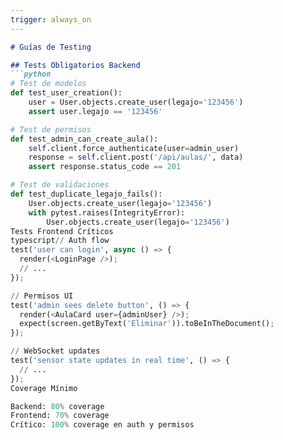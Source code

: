 ```yaml
---
trigger: always_on
---
```


```markdown
# Guías de Testing

## Tests Obligatorios Backend
```python
# Test de modelos
def test_user_creation():
    user = User.objects.create_user(legajo='123456')
    assert user.legajo == '123456'

# Test de permisos
def test_admin_can_create_aula():
    self.client.force_authenticate(user=admin_user)
    response = self.client.post('/api/aulas/', data)
    assert response.status_code == 201

# Test de validaciones
def test_duplicate_legajo_fails():
    User.objects.create_user(legajo='123456')
    with pytest.raises(IntegrityError):
        User.objects.create_user(legajo='123456')
Tests Frontend Críticos
typescript// Auth flow
test('user can login', async () => {
  render(<LoginPage />);
  // ...
});

// Permisos UI
test('admin sees delete button', () => {
  render(<AulaCard user={adminUser} />);
  expect(screen.getByText('Eliminar')).toBeInTheDocument();
});

// WebSocket updates
test('sensor state updates in real time', () => {
  // ...
});
Coverage Mínimo

Backend: 80% coverage
Frontend: 70% coverage
Crítico: 100% coverage en auth y permisos